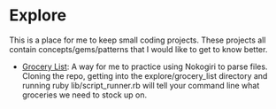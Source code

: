 Explore
=======
This is a place for me to keep small coding projects.  These projects all contain concepts/gems/patterns
that I would like to get to know better.

* [Grocery List](https://github.com/LNA/Explore/tree/master/grocery_list): A way for me to practice using Nokogiri to parse files.  Cloning the repo, getting into the explore/grocery_list directory and running ruby lib/script_runner.rb will tell your command line what groceries we need to stock up on.
